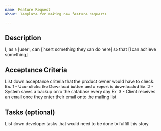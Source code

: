 ```yaml
---
name: Feature Request
about: Template for making new feature requests

---
```


## Description
I, as a [user],
can [insert something they can do here]
so that [I can achieve something]

## Acceptance Criteria
List down acceptance criteria that the product owner would have to check.
Ex. 1 - User clicks the Download button and a report is downloaded
Ex. 2 - System saves a backup onto the database every day
Ex. 3 - Client receives an email once they enter their email onto the mailing list

## Tasks (optional)
List down developer tasks that would need to be done to fulfill this story
